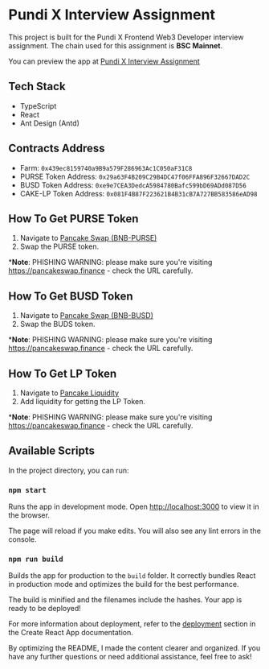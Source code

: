 # Pundi X Interview Assignment

This project is built for the Pundi X Frontend Web3 Developer interview assignment.
The chain used for this assignment is **BSC Mainnet**.

You can preview the app at [Pundi X Interview Assignment](https://ckkean.github.io/pundiX_interview_assignment/)

## Tech Stack

- TypeScript
- React
- Ant Design (Antd)

## Contracts Address

- Farm: ​​`0x439ec8159740a9B9a579F286963Ac1C050aF31C8`
- PURSE Token Address: `0x29a63F4B209C29B4DC47f06FFA896F32667DAD2C`
- BUSD Token Address: `0xe9e7CEA3DedcA5984780Bafc599bD69ADd087D56`
- CAKE-LP Token Address: `0x081F4B87F223621B4B31cB7A727BB583586eAD98`

## How To Get PURSE Token
1. Navigate to [Pancake Swap (BNB-PURSE)](https://pancakeswap.finance/swap?outputCurrency=0x29a63F4B209C29B4DC47f06FFA896F32667DAD2C)
2. Swap the PURSE token.

***Note**: PHISHING WARNING: please make sure you're visiting https://pancakeswap.finance - check the URL carefully.

## How To Get BUSD Token
1. Navigate to [Pancake Swap (BNB-BUSD)](https://pancakeswap.finance/swap?outputCurrency=0xe9e7CEA3DedcA5984780Bafc599bD69ADd087D56)
2. Swap the BUDS token.
   
***Note**: PHISHING WARNING: please make sure you're visiting https://pancakeswap.finance - check the URL carefully.
   
## How To Get LP Token
1. Navigate to [Pancake Liquidity](https://pancakeswap.finance/v2/add/0x29a63F4B209C29B4DC47f06FFA896F32667DAD2C/0xe9e7CEA3DedcA5984780Bafc599bD69ADd087D56)
2. Add liquidity for getting the LP Token.
   
***Note**: PHISHING WARNING: please make sure you're visiting https://pancakeswap.finance - check the URL carefully.

## Available Scripts

In the project directory, you can run:

### `npm start`

Runs the app in development mode.
Open [http://localhost:3000](http://localhost:3000) to view it in the browser.

The page will reload if you make edits.
You will also see any lint errors in the console.

### `npm run build`

Builds the app for production to the `build` folder.
It correctly bundles React in production mode and optimizes the build for the best performance.

The build is minified and the filenames include the hashes.
Your app is ready to be deployed!

For more information about deployment, refer to the [deployment](https://facebook.github.io/create-react-app/docs/deployment) section in the Create React App documentation.

By optimizing the README, I made the content clearer and organized. If you have any further questions or need additional assistance, feel free to ask!
